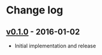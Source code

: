 # Change log

## [v0.1.0] - 2016-01-02

* Initial implementation and release

[v0.1.0]: https://github.com/peter-murach/tty-color/compare/v0.1.0
